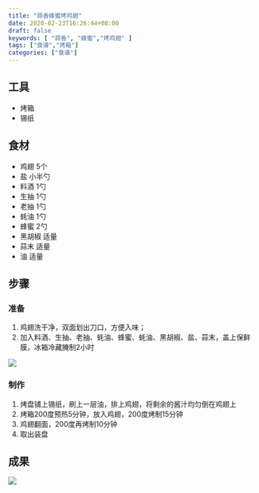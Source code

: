 ```yaml
---
title: "蒜香蜂蜜烤鸡翅"
date: 2020-02-23T16:26:44+08:00
draft: false
keywords: [ "蒜香", "蜂蜜","烤鸡翅" ]
tags: ["食谱","烤箱"]
categories: ["食谱"]
---
```


## 工具

- 烤箱
- 锡纸

## 食材

- 鸡翅 5个
- 盐 小半勺
- 料酒 1勺
- 生抽 1勺
- 老抽 1勺
- 蚝油 1勺
- 蜂蜜 2勺
- 黑胡椒 适量
- 蒜末 适量
- 油 适量

## 步骤

### 准备

1. 鸡翅洗干净，双面划出刀口，方便入味；
2. 加入料酒、生抽、老抽、蚝油、蜂蜜、蚝油、黑胡椒、盐、蒜末，盖上保鲜膜，冰箱冷藏腌制2小时

![](https://cdn.jsdelivr.net/gh/gknoone/pic-cloud/img/20200223215743.png)

### 制作

1. 烤盘铺上锡纸，刷上一层油，排上鸡翅，将剩余的酱汁均匀倒在鸡翅上
2. 烤箱200度预热5分钟，放入鸡翅，200度烤制15分钟
3. 鸡翅翻面，200度再烤制10分钟
4. 取出装盘



## 成果

![](https://cdn.jsdelivr.net/gh/gknoone/pic-cloud/img/20200223215851.png)




